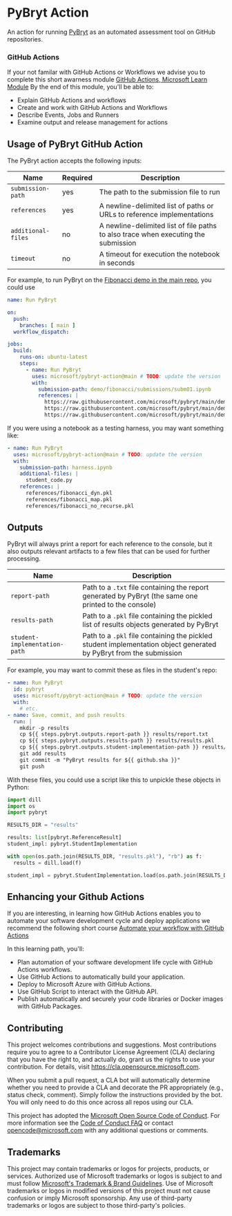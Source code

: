 # PyBryt Action

An action for running [PyBryt](https://microsoft.github.io/pybryt) as an automated assessment tool on GitHub repositories.

### GitHub Actions 
If your not familar with GitHub Actions or Workflows we advise you to complete this short awarness module [GitHub Actions, Microsoft Learn Module](https://docs.microsoft.com/learn/modules/introduction-to-github-actions) By the end of this module, you'll be able to:

- Explain GitHub Actions and workflows
- Create and work with GitHub Actions and Workflows
- Describe Events, Jobs and Runners
- Examine output and release management for actions

## Usage of PyBryt GitHub Action

The PyBryt action accepts the following inputs:

| Name | Required | Description |
|-----|-----|-----|
| `submission-path` | yes | The path to the submission file to run |
| `references` | yes | A newline-delimited list of paths or URLs to reference implementations |
| `additional-files` | no | A newline-delimited list of file paths to also trace when executing the submission |
| `timeout` | no | A timeout for execution the notebook in seconds |

For example, to run PyBryt on the [Fibonacci demo in the main repo](https://github.com/microsoft/pybryt/tree/main/demo/fibonacci), you could use

```yaml
name: Run PyBryt

on:
  push:
    branches: [ main ]
  workflow_dispatch:

jobs:
  build:
    runs-on: ubuntu-latest
    steps:
      - name: Run PyBryt
        uses: microsoft/pybryt-action@main # TODO: update the version
        with:
          submission-path: demo/fibonacci/submissions/subm01.ipynb
          references: |
            https://raw.githubusercontent.com/microsoft/pybryt/main/demo/fibonacci/fibonacci_dyn.pkl
            https://raw.githubusercontent.com/microsoft/pybryt/main/demo/fibonacci/fibonacci_map.pkl
            https://raw.githubusercontent.com/microsoft/pybryt/main/demo/fibonacci/fibonacci_no_recurse.pkl
```

If you were using a notebook as a testing harness, you may want something like:

```yaml
- name: Run PyBryt
  uses: microsoft/pybryt-action@main # TODO: update the version
  with:
    submission-path: harness.ipynb
    additional-files: |
      student_code.py
    references: |
      references/fibonacci_dyn.pkl
      references/fibonacci_map.pkl
      references/fibonacci_no_recurse.pkl
```

## Outputs

PyBryt will always print a report for each reference to the console, but it also outputs relevant artifacts to a few files that can be used for further processing.

| Name | Description |
|-----|-----|
| `report-path` | Path to a `.txt` file containing the report generated by PyBryt (the same one printed to the console) |
| `results-path` | Path to a `.pkl` file containing the pickled list of results objects generated by PyBryt |
| `student-implementation-path` | Path to a `.pkl` file containing the pickled student implementation object generated by PyBryt from the submission |

For example, you may want to commit these as files in the student's repo:

```yaml
- name: Run PyBryt
  id: pybryt
  uses: microsoft/pybryt-action@main # TODO: update the version
  with:
    # etc.
- name: Save, commit, and push results
  run: |
    mkdir -p results
    cp ${{ steps.pybryt.outputs.report-path }} results/report.txt
    cp ${{ steps.pybryt.outputs.results-path }} results/results.pkl
    cp ${{ steps.pybryt.outputs.student-implementation-path }} results/student-implementation.pkl
    git add results
    git commit -m "PyBryt results for ${{ github.sha }}"
    git push
```

With these files, you could use a script like this to unpickle these objects in Python:

```python
import dill
import os
import pybryt

RESULTS_DIR = "results"

results: list[pybryt.ReferenceResult]
student_impl: pybryt.StudentImplementation

with open(os.path.join(RESULTS_DIR, "results.pkl"), "rb") as f:
  results = dill.load(f)

student_impl = pybryt.StudentImplementation.load(os.path.join(RESULTS_DIR, "student-implementation.pkl"))
```
## Enhancing your Github Actions 

If you are interesting, in learning how GitHub Actions enables you to automate your software development cycle and deploy applications we recommend the following short course [Automate your workflow with GitHub Actions](https://docs.microsoft.com/learn/paths/automate-workflow-github-actions/)

In this learning path, you'll:

- Plan automation of your software development life cycle with GitHub Actions workflows.
- Use GitHub Actions to automatically build your application.
- Deploy to Microsoft Azure with GitHub Actions.
- Use GitHub Script to interact with the GitHub API.
- Publish automatically and securely your code libraries or Docker images with GitHub Packages.

## Contributing

This project welcomes contributions and suggestions.  Most contributions require you to agree to a
Contributor License Agreement (CLA) declaring that you have the right to, and actually do, grant us
the rights to use your contribution. For details, visit https://cla.opensource.microsoft.com.

When you submit a pull request, a CLA bot will automatically determine whether you need to provide
a CLA and decorate the PR appropriately (e.g., status check, comment). Simply follow the instructions
provided by the bot. You will only need to do this once across all repos using our CLA.

This project has adopted the [Microsoft Open Source Code of Conduct](https://opensource.microsoft.com/codeofconduct/).
For more information see the [Code of Conduct FAQ](https://opensource.microsoft.com/codeofconduct/faq/) or
contact [opencode@microsoft.com](mailto:opencode@microsoft.com) with any additional questions or comments.

## Trademarks

This project may contain trademarks or logos for projects, products, or services. Authorized use of Microsoft 
trademarks or logos is subject to and must follow 
[Microsoft's Trademark & Brand Guidelines](https://www.microsoft.com/en-us/legal/intellectualproperty/trademarks/usage/general).
Use of Microsoft trademarks or logos in modified versions of this project must not cause confusion or imply Microsoft sponsorship.
Any use of third-party trademarks or logos are subject to those third-party's policies.
